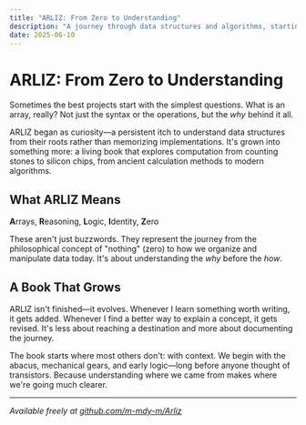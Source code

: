 ```yaml
---
title: "ARLIZ: From Zero to Understanding"
description: "A journey through data structures and algorithms, starting from the very beginning—because true understanding begins with context."
date: 2025-06-10
---
```


# ARLIZ: From Zero to Understanding

Sometimes the best projects start with the simplest questions. What is an array, really? Not just the syntax or the operations, but the *why* behind it all.

ARLIZ began as curiosity—a persistent itch to understand data structures from their roots rather than memorizing implementations. It's grown into something more: a living book that explores computation from counting stones to silicon chips, from ancient calculation methods to modern algorithms.

## What ARLIZ Means

**A**rrays, **R**easoning, **L**ogic, **I**dentity, **Z**ero

These aren't just buzzwords. They represent the journey from the philosophical concept of "nothing" (zero) to how we organize and manipulate data today. It's about understanding the *why* before the *how*.

## A Book That Grows

ARLIZ isn't finished—it evolves. Whenever I learn something worth writing, it gets added. Whenever I find a better way to explain a concept, it gets revised. It's less about reaching a destination and more about documenting the journey.

The book starts where most others don't: with context. We begin with the abacus, mechanical gears, and early logic—long before anyone thought of transistors. Because understanding where we came from makes where we're going much clearer.

---

*Available freely at [github.com/m-mdy-m/Arliz](https://github.com/m-mdy-m/Arliz)*
